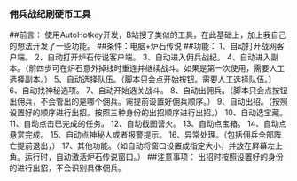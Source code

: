 ### 佣兵战纪刷硬币工具
##前言：
使用AutoHotkey开发，B站搜了类似的工具，在此基础上，加上我自己的想法开发了一些功能。
##条件：电脑+炉石传说
##功能：
1、自动打开战网客户端。
2、自动打开炉石传说客户端。
3、自动进入佣兵战纪。
4、自动进入副本。（前四步可在炉石意外掉线时重连并继续战斗。如果是第一次使用，需要人工选择副本。）
5、自动选择队伍。（脚本只会点开始按钮。需要人工选择队伍。）
6、自动找神秘选项。
7、自动开始选关战斗。
8、自动出佣兵。（脚本只会点按钮出佣兵，不会管出的是哪个佣兵。需提前设置好佣兵顺序。）
9、自动出招。（按照设置好的顺序进行出招。按照三种身份的出招顺序进行出招。）
10、自动选宝藏。
11、自动点击已完成的任务。
12、自动截图营火。
13、自动点宝箱。
14、自动点悬赏完成。
15、自动点神秘人或者报警提示。
16、异常处理。（包括佣兵全部阵亡提前退出，）
17、其他功能。（如自动将窗口设置成指定大小，并放在屏幕左上角。运行时，自动激活炉石传说窗口。）
##注意事项：
出招时按照设置好的身份的进行出招，不会识别具体佣兵。
